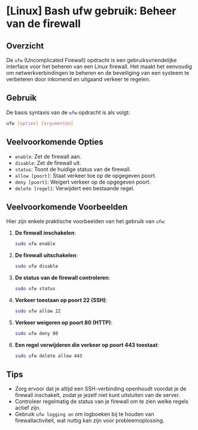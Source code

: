 # [Linux] Bash ufw gebruik: Beheer van de firewall

## Overzicht
De `ufw` (Uncomplicated Firewall) opdracht is een gebruiksvriendelijke interface voor het beheren van een Linux firewall. Het maakt het eenvoudig om netwerkverbindingen te beheren en de beveiliging van een systeem te verbeteren door inkomend en uitgaand verkeer te regelen.

## Gebruik
De basis syntaxis van de `ufw` opdracht is als volgt:

```bash
ufw [opties] [argumenten]
```

## Veelvoorkomende Opties
- `enable`: Zet de firewall aan.
- `disable`: Zet de firewall uit.
- `status`: Toont de huidige status van de firewall.
- `allow [poort]`: Staat verkeer toe op de opgegeven poort.
- `deny [poort]`: Weigert verkeer op de opgegeven poort.
- `delete [regel]`: Verwijdert een bestaande regel.

## Veelvoorkomende Voorbeelden
Hier zijn enkele praktische voorbeelden van het gebruik van `ufw`:

1. **De firewall inschakelen**:
   ```bash
   sudo ufw enable
   ```

2. **De firewall uitschakelen**:
   ```bash
   sudo ufw disable
   ```

3. **De status van de firewall controleren**:
   ```bash
   sudo ufw status
   ```

4. **Verkeer toestaan op poort 22 (SSH)**:
   ```bash
   sudo ufw allow 22
   ```

5. **Verkeer weigeren op poort 80 (HTTP)**:
   ```bash
   sudo ufw deny 80
   ```

6. **Een regel verwijderen die verkeer op poort 443 toestaat**:
   ```bash
   sudo ufw delete allow 443
   ```

## Tips
- Zorg ervoor dat je altijd een SSH-verbinding openhoudt voordat je de firewall inschakelt, zodat je jezelf niet kunt uitsluiten van de server.
- Controleer regelmatig de status van je firewall om te zien welke regels actief zijn.
- Gebruik `ufw logging on` om logboeken bij te houden van firewallactiviteit, wat nuttig kan zijn voor probleemoplossing.